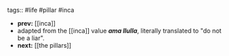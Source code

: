 tags:: #life #pillar #inca

- **prev:** [[inca]]
- adapted from the [[inca]] value ***ama llulla***, literally translated to "do not be a liar".
- **next:** [[the pillars]]